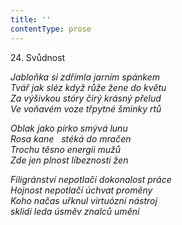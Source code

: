```yaml
---
title: ''
contentType: prose
---
```


24. Svůdnost

_Jabloňka si zdřímla jarním spánkem  
Tvář jak sléz když růže žene do květu  
Za výšivkou stóry čirý krásný přelud  
Ve voňavém voze třpytné šminky rtů_

_Oblak jako pírko smývá lunu  
Rosa kane   stéká do mračen  
Trochu těsno energii mužů  
Zde jen plnost líbeznosti žen_

_Filigránství nepotlačí dokonalost práce  
Hojnost nepotlačí úchvat proměny  
Koho načas uřknul virtuózní nástroj  
sklidí leda úsměv znalců umění_
